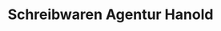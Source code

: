 ---
title: "Schreibwaren Agentur Hanold"
url: /schwaebisch-hall/schreibwaren-agentur-hanold/
shop: Schreibwaren
---
